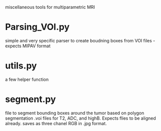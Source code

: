 miscellaneous tools for multiparametric MRI

# Parsing_VOI.py
simple and very specific parser to create boudning boxes from VOI files - expects MIPAV format

# utils.py 
a few helper function

# segment.py
file to segment bounding boxes around the tumor based on polygon segmentation .voi files for T2, ADC, and highB.  Expects flies to be aligned already.  saves as three chanel RGB in .jpg format.  

